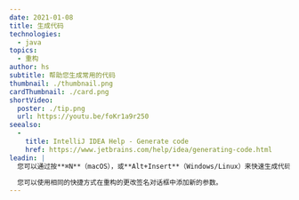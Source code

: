 ```yaml
---
date: 2021-01-08
title: 生成代码
technologies:
  - java
topics:
  - 重构
author: hs
subtitle: 帮助您生成常用的代码
thumbnail: ./thumbnail.png
cardThumbnail: ./card.png
shortVideo:
  poster: ./tip.png
  url: https://youtu.be/foKr1a9r250
seealso:
  - 
    title: IntelliJ IDEA Help - Generate code
    href: https://www.jetbrains.com/help/idea/generating-code.html
leadin: |
  您可以通过按**⌘N**（macOS），或**Alt+Insert**（Windows/Linux）来快速生成代码。 例如，您可以以这种方式生成一些 Java bean 的常用方法。

  您可以使用相同的快捷方式在重构的更改签名对话框中添加新的参数。
---
```


